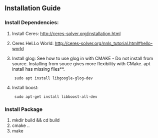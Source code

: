 ## Installation Guide

### Install Dependencies:

1. Install Ceres: http://ceres-solver.org/installation.html
2. Ceres HeLLo World: http://ceres-solver.org/nnls_tutorial.html#hello-world 
3. Install glog: See how to use glog in with CMAKE - Do not install from source. Installing from souce gives more flexibility with CMake. apt install has missing files**.

        sudo apt install libgoogle-glog-dev

4. Install boost: 

        sudo apt-get install libboost-all-dev

### Install Package

1. mkdir build && cd build
2. cmake ..
3. make

